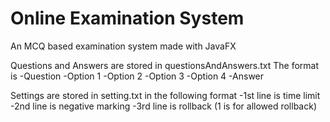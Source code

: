 # Online Examination System
 An MCQ based examination system made with JavaFX
 
 Questions and Answers are stored in questionsAndAnswers.txt
 The format is
 -Question
 -Option 1
 -Option 2
 -Option 3
 -Option 4
 -Answer
 
 Settings are stored in setting.txt in the following format
 -1st line is time limit
 -2nd line is negative marking
 -3rd line is rollback (1 is for allowed rollback)
